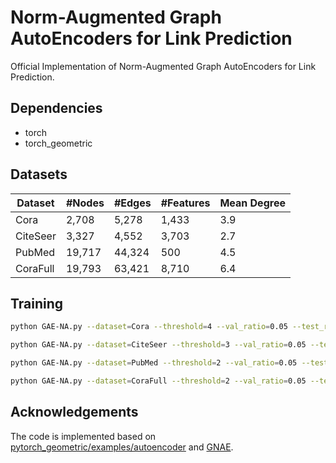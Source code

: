 # Norm-Augmented Graph AutoEncoders for Link Prediction

Official Implementation of Norm-Augmented Graph AutoEncoders for Link Prediction.



## Dependencies

- torch
- torch_geometric



## Datasets

| Dataset  | #Nodes | #Edges | #Features | Mean Degree |
| -------- | ------- | ------- | ---------- | ----------- |
| Cora     | 2,708   | 5,278   | 1,433      | 3.9         |
| CiteSeer | 3,327   | 4,552   | 3,703      | 2.7         |
| PubMed   | 19,717  | 44,324  | 500        | 4.5         |
| CoraFull | 19,793  | 63,421  | 8,710      | 6.4         |



## Training

```bash
python GAE-NA.py --dataset=Cora --threshold=4 --val_ratio=0.05 --test_ratio=0.15 --encoder=GCN

python GAE-NA.py --dataset=CiteSeer --threshold=3 --val_ratio=0.05 --test_ratio=0.15 --encoder=GCN

python GAE-NA.py --dataset=PubMed --threshold=2 --val_ratio=0.05 --test_ratio=0.15 --encoder=GCN

python GAE-NA.py --dataset=CoraFull --threshold=2 --val_ratio=0.05 --test_ratio=0.15 --encoder=GCN
```



## Acknowledgements

The code is implemented based on [pytorch_geometric/examples/autoencoder](https://github.com/pyg-team/pytorch_geometric/blob/master/examples/autoencoder.py) and [GNAE](https://github.com/SeongJinAhn/VGNAE).




